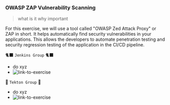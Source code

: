 ### OWASP ZAP Vulnerability Scanning
> what is it why important

For this exercise, we will use a tool called "OWASP Zed Attack Proxy" or ZAP in short.  It helps automatically find security vulnerabilities in your applications. This allows the developers to automate penetration testing and security regression testing of the application in the CI/CD pipeline.

🐈‍⬛ `Jenkins Group` 🐈‍⬛
- do xyz
- ![link-to-exercise](todo...)

🐅 `Tekton Group` 🐅
- do xyz
- ![link-to-exercise](todo...)